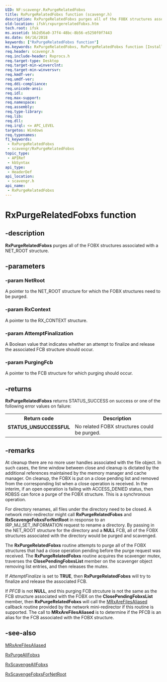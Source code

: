 ```yaml
---
UID: NF:scavengr.RxPurgeRelatedFobxs
title: RxPurgeRelatedFobxs function (scavengr.h)
description: RxPurgeRelatedFobxs purges all of the FOBX structures associated with a NET_ROOT structure.
old-location: ifsk\rxpurgerelatedfobxs.htm
tech.root: ifsk
ms.assetid: bb2d56a0-37f4-48bc-8b56-e5250f0f7443
ms.date: 04/16/2018
keywords: ["RxPurgeRelatedFobxs function"]
ms.keywords: RxPurgeRelatedFobxs, RxPurgeRelatedFobxs function [Installable File System Drivers], ifsk.rxpurgerelatedfobxs, rxref_56862045-c344-4392-9a25-b4e22c36379f.xml, scavengr/RxPurgeRelatedFobxs
req.header: scavengr.h
req.include-header: Rxprocs.h
req.target-type: Desktop
req.target-min-winverclnt: 
req.target-min-winversvr: 
req.kmdf-ver: 
req.umdf-ver: 
req.ddi-compliance: 
req.unicode-ansi: 
req.idl: 
req.max-support: 
req.namespace: 
req.assembly: 
req.type-library: 
req.lib: 
req.dll: 
req.irql: <= APC_LEVEL
targetos: Windows
req.typenames: 
f1_keywords:
 - RxPurgeRelatedFobxs
 - scavengr/RxPurgeRelatedFobxs
topic_type:
 - APIRef
 - kbSyntax
api_type:
 - HeaderDef
api_location:
 - scavengr.h
api_name:
 - RxPurgeRelatedFobxs
---
```


# RxPurgeRelatedFobxs function


## -description

<b>RxPurgeRelatedFobxs</b> purges all of the FOBX structures associated with a NET_ROOT structure.

## -parameters

### -param NetRoot

A pointer to the NET_ROOT structure for which the FOBX structures need to be purged.

### -param RxContext

A pointer to the RX_CONTEXT structure.

### -param AttemptFinalization

<p>A Boolean value that indicates whether an attempt to finalize and release the associated FCB structure should occur.</p>

### -param PurgingFcb

A pointer to the FCB structure for which purging should occur.

## -returns

<b>RxPurgeRelatedFobxs</b> returns STATUS_SUCCESS on success or one of the following error values on failure: 

<table>
<tr>
<th>Return code</th>
<th>Description</th>
</tr>
<tr>
<td width="40%">
<dl>
<dt><b>STATUS_UNSUCCESSFUL</b></dt>
</dl>
</td>
<td width="60%">
No related FOBX structures could be purged.

</td>
</tr>
</table>

## -remarks

At cleanup there are no more user handles associated with the file object. In such cases, the time window between close and cleanup is dictated by the additional references maintained by the memory manager and cache manager. On cleanup, the FOBX is put on a close pending list and removed from the corresponding list when a close operation is received. In the interim, if an open operation is failing with ACCESS_DENIED status, then RDBSS can force a purge of the FOBX structure. This is a synchronous operation.

For directory renames, all files under the directory need to be closed. A network mini-redirector might call <b>RxPurgeRelatedFobxs</b> and <b>RxScavengeFobxsForNetRoot</b> in response to an IRP_MJ_SET_INFORMATION request to rename a directory. By passing in the NET_ROOT structure for the directory and a <b>NULL</b> FCB, all of the FOBX structures associated with the directory would be purged and scavenged.

The <b>RxPurgeRelatedFobxs</b> routine attempts to purge all of the FOBX structures that had a close operation pending before the purge request was received. The <b>RxPurgeRelatedFobxs</b> routine acquires the scavenger mutex, traverses the <b>ClosePendingFobxsList</b> member on the scavenger object removing list entries, and then releases the mutex. 

If <i>AttemptFinalize</i> is set to <b>TRUE</b>, then <b>RxPurgeRelatedFobxs</b> will try to finalize and release the associated FCB.

If <i>PFCB</i> is not <b>NULL</b>, and this purging FCB strcuture is not the same as the FCB structure associated with the FOBX on the <b>ClosePendingFobxsList</b> member, then <b>RxPurgeRelatedFobxs</b> will call the <a href="/windows-hardware/drivers/ddi/mrx/nc-mrx-pmrx_chkfcb_calldown">MRxAreFilesAliased</a> callback routine provided by the network mini-redirector if this routine is supported. The call to <b>MRxAreFilesAliased</b> is to determine if the PFCB is an alias for the FCB associated with the FOBX structure.

## -see-also

<a href="/windows-hardware/drivers/ddi/mrx/nc-mrx-pmrx_chkfcb_calldown">MRxAreFilesAliased</a>



<a href="/windows-hardware/drivers/ddi/rxprocs/nf-rxprocs-rxpurgeallfobxs">RxPurgeAllFobxs</a>



<a href="/windows-hardware/drivers/ddi/rxprocs/nf-rxprocs-rxscavengeallfobxs">RxScavengeAllFobxs</a>



<a href="/windows-hardware/drivers/ddi/scavengr/nf-scavengr-rxscavengefobxsfornetroot">RxScavengeFobxsForNetRoot</a>
